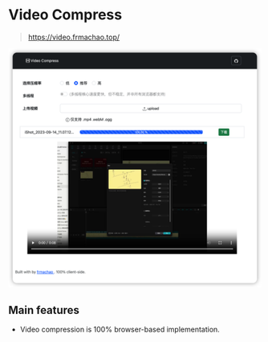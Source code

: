 # Video Compress

> https://video.frmachao.top/

![shot.png](./images/shot.png)

## Main features

- Video compression is 100% browser-based implementation.
